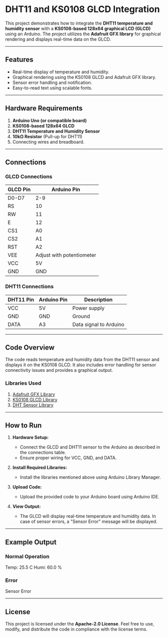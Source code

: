 # DHT11 and KS0108 GLCD Integration

This project demonstrates how to integrate the **DHT11 temperature and humidity sensor** with a **KS0108-based 128x64 graphical LCD (GLCD)** using an Arduino. The project utilizes the **Adafruit GFX library** for graphical rendering and displays real-time data on the GLCD.

---

## **Features**
- Real-time display of temperature and humidity.
- Graphical rendering using the KS0108 GLCD and Adafruit GFX library.
- Sensor error handling and notification.
- Easy-to-read text using scalable fonts.

---

## **Hardware Requirements**
1. **Arduino Uno (or compatible board)**
2. **KS0108-based 128x64 GLCD**
3. **DHT11 Temperature and Humidity Sensor**
4. **10kΩ Resistor** (Pull-up for DHT11)
5. Connecting wires and breadboard.

---

## **Connections**

### **GLCD Connections**
| **GLCD Pin** | **Arduino Pin** |
|--------------|-----------------|
| D0-D7        | 2-9            |
| RS           | 10             |
| RW           | 11             |
| E            | 12             |
| CS1          | A0             |
| CS2          | A1             |
| RST          | A2             |
| VEE          | Adjust with potentiometer |
| VCC          | 5V             |
| GND          | GND            |

### **DHT11 Connections**
| **DHT11 Pin** | **Arduino Pin** | **Description**         |
|---------------|-----------------|-------------------------|
| VCC           | 5V             | Power supply            |
| GND           | GND            | Ground                 |
| DATA          | A3             | Data signal to Arduino |

---

## **Code Overview**

The code reads temperature and humidity data from the DHT11 sensor and displays it on the KS0108 GLCD. It also includes error handling for sensor connectivity issues and provides a graphical output.

### **Libraries Used**
1. [Adafruit GFX Library](https://github.com/adafruit/Adafruit-GFX-Library)
2. [KS0108 GLCD Library](https://github.com/your-library-link)
3. [DHT Sensor Library](https://github.com/adafruit/DHT-sensor-library)

---

## **How to Run**

1. **Hardware Setup:**
   - Connect the GLCD and DHT11 sensor to the Arduino as described in the connections table.
   - Ensure proper wiring for VCC, GND, and DATA.

2. **Install Required Libraries:**
   - Install the libraries mentioned above using Arduino Library Manager.

3. **Upload Code:**
   - Upload the provided code to your Arduino board using Arduino IDE.

4. **View Output:**
   - The GLCD will display real-time temperature and humidity data. In case of sensor errors, a "Sensor Error" message will be displayed.

---

## **Example Output**
### **Normal Operation**
Temp: 25.5 C Humi: 60.0 %

### **Error**
Sensor Error

---

## **License**
This project is licensed under the **Apache-2.0 License**. Feel free to use, modify, and distribute the code in compliance with the license terms.
